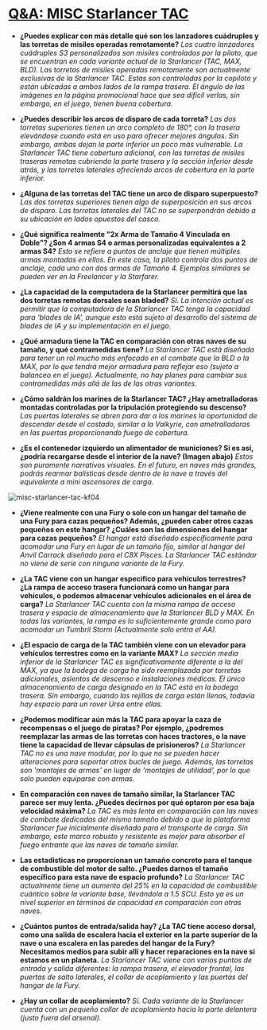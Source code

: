 # [Q&A: MISC Starlancer TAC](<https://robertsspaceindustries.com/comm-link/engineering/20286-Q-A-MISC-Starlancer-TAC>)

- **¿Puedes explicar con más detalle qué son los lanzadores cuádruples y las torretas de misiles operadas remotamente?**
*Los cuatro lanzadores cuádruples S3 personalizados son misiles controlados por la piloto, que se encuentran en cada variante actual de la Starlancer (TAC, MAX, BLD). Las torretas de misiles operadas remotamente son actualmente exclusivas de la Starlancer TAC. Estas son controladas por la copiloto y están ubicadas a ambos lados de la rampa trasera. El ángulo de las imágenes en la página promocional hace que sea difícil verlas, sin embargo, en el juego, tienen buena cobertura.*

- **¿Puedes describir los arcos de disparo de cada torreta?**
*Las dos torretas superiores tienen un arco completo de 180°, con la trasera elevándose cuando está en uso para ofrecer mejores ángulos. Sin embargo, ambas dejan la parte inferior un poco más vulnerable. La Starlancer TAC tiene cobertura adicional, con las torretas de misiles traseras remotas cubriendo la parte trasera y la sección inferior desde atrás, y las torretas laterales ofreciendo arcos de cobertura en la parte inferior.*

- **¿Alguna de las torretas del TAC tiene un arco de disparo superpuesto?**
*Las dos torretas superiores tienen algo de superposición en sus arcos de disparo. Las torretas laterales del TAC no se superpondrán debido a su ubicación en lados opuestos del casco.*

- **¿Qué significa realmente "2x Arma de Tamaño 4 Vinculada en Doble"? ¿Son 4 armas S4 o armas personalizadas equivalentes a 2 armas S4?**
*Esto se refiere a puntos de anclaje que tienen múltiples armas montadas en ellos. En este caso, la piloto controla dos puntos de anclaje, cada uno con dos armas de Tamaño 4. Ejemplos similares se pueden ver en la Freelancer y la Starfarer.*

- **¿La capacidad de la computadora de la Starlancer permitirá que las dos torretas remotas dorsales sean bladed?**
*Sí. La intención actual es permitir que la computadora de la Starlancer TAC tenga la capacidad para 'blades de IA', aunque esto está sujeto al desarrollo del sistema de blades de IA y su implementación en el juego.*

- **¿Qué armadura tiene la TAC en comparación con otras naves de su tamaño, y qué contramedidas tiene?**
*La Starlancer TAC está diseñada para tener un rol mucho más enfocado en el combate que la BLD o la MAX, por lo que tendrá mejor armadura para reflejar eso (sujeto a balanceo en el juego). Actualmente, no hay planes para cambiar sus contramedidas más allá de las de las otras variantes.*

- **¿Cómo saldrán los marines de la Starlancer TAC? ¿Hay ametralladoras montadas controladas por la tripulación protegiendo su descenso?**
*Las puertas laterales se abren para dar a los marines la oportunidad de descender desde el costado, similar a la Valkyrie, con ametralladoras en las puertas proporcionando fuego de cobertura.*

- **¿Es el contenedor izquierdo un alimentador de municiones? Si es así, ¿podría recargarse desde el interior de la nave? (Imagen abajo)**
*Estos son puramente narrativos visuales. En el futuro, en naves más grandes, podrás rearmar balísticas desde dentro de la nave a través del equivalente a mini ascensores de carga.*

![misc-starlancer-tac-kf04](https://github.com/user-attachments/assets/35d15fa0-81eb-473e-8735-e843166e71cc)

- **¿Viene realmente con una Fury o solo con un hangar del tamaño de una Fury para cazas pequeños? Además, ¿pueden caber otros cazas pequeños en este hangar? ¿Cuáles son las dimensiones del hangar para cazas pequeños?**
*El hangar está diseñado específicamente para acomodar una Fury en lugar de un tamaño fijo, similar al hangar del Anvil Carrack diseñado para el C8X Pisces. La Starlancer TAC estándar no viene de serie con ninguna variante de la Fury.*

- **¿La TAC viene con un hangar específico para vehículos terrestres? ¿La rampa de acceso trasera funcionará como un hangar para vehículos, o podemos almacenar vehículos adicionales en el área de carga?**
*La Starlancer TAC cuenta con la misma rampa de acceso trasera y espacio de almacenamiento que la Starlancer BLD y MAX. En todas las variantes, la rampa es lo suficientemente grande como para acomodar un Tumbril Storm (Actualmente solo entra el AA).*

- **¿El espacio de carga de la TAC también viene con un elevador para vehículos terrestres como en la variante MAX?**
*La sección media inferior de la Starlancer TAC es significativamente diferente a la del MAX, ya que la bodega de carga ha sido reemplazada por torretas adicionales, asientos de descenso e instalaciones médicas. El único almacenamiento de carga designado en la TAC está en la bodega trasera. Sin embargo, cuando las rejillas de carga están llenas, todavía hay espacio para un rover Ursa entre ellas.*

- **¿Podemos modificar aún más la TAC para apoyar la caza de recompensas o el juego de piratas? Por ejemplo, ¿podremos reemplazar las armas de las torretas con haces tractores, o la nave tiene la capacidad de llevar cápsulas de prisioneros?**
*La Starlancer TAC no es una nave modular, por lo que no se pueden hacer alteraciones para soportar otros bucles de juego. Además, las torretas son 'montajes de armas' en lugar de 'montajes de utilidad', por lo que solo pueden equiparse con armas.*

- **En comparación con naves de tamaño similar, la Starlancer TAC parece ser muy lenta. ¿Puedes decirnos por qué optaron por esa baja velocidad máxima?**
*La TAC es más lenta en comparación con las naves de combate dedicadas del mismo tamaño debido a que la plataforma Starlancer fue inicialmente diseñada para el transporte de carga. Sin embargo, este marco robusto y resistente es mejor para absorber el fuego entrante que las naves de tamaño similar.*

- **Las estadísticas no proporcionan un tamaño concreto para el tanque de combustible del motor de salto. ¿Puedes darnos el tamaño específico para esta nave de espacio profundo?**
*La Starlancer TAC actualmente tiene un aumento del 25% en la capacidad de combustible cuántico sobre la variante base, llevándola a 1.5 SCU. Esto ya es un nivel superior en términos de capacidad en comparación con otras naves.*

- **¿Cuántos puntos de entrada/salida hay? ¿La TAC tiene acceso dorsal, como una salida de escalera hacia el exterior en la parte superior de la nave o una escalera en las paredes del hangar de la Fury? Necesitamos medios para subir allí y hacer reparaciones en la nave si estamos en un planeta.**
*La Starlancer TAC viene con varios puntos de entrada y salida diferentes: la rampa trasera, el elevador frontal, las puertas de salto laterales, el collar de acoplamiento y las puertas del hangar de la Fury.*

- **¿Hay un collar de acoplamiento?**
*Sí. Cada variante de la Starlancer cuenta con un pequeño collar de acoplamiento hacia la parte delantera (justo fuera del arsenal).*
